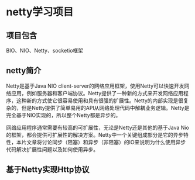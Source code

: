 # netty学习项目
## 项目包含
BIO、NIO、Netty、socketio框架
## netty简介
Netty是基于Java NIO client-server的网络应用框架，使用Netty可以快速开发网络应用，例如服务器和客户端协议。Netty提供了一种新的方式来开发网络应用程序，这种新的方式使它很容易使用和具有很强的扩展性。Netty的内部实现是很复杂的，但是Netty提供了简单易用的API从网络处理代码中解耦业务逻辑。Netty是完全基于NIO实现的，所以整个Netty都是异步的。

网络应用程序通常需要有较高的可扩展性，无论是Netty还是其他的基于Java Nio的框架，都会提供可扩展性的解决方案。Netty中一个关键组成部分是它的异步特性，本片文章将讨论同步（阻塞）和异步（非阻塞）的IO来说明为什么使用异步代码解决扩展性问题以及如何使用异步。

## 基于Netty实现Http协议

[](/file/http1.png)